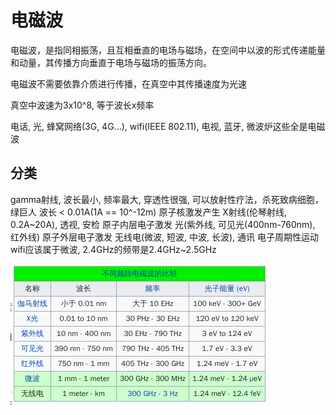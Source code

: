 # 电磁波

电磁波，是指同相振荡，且互相垂直的电场与磁场，在空间中以波的形式传递能量和动量，其传播方向垂直于电场与磁场的振荡方向。

电磁波不需要依靠介质进行传播，在真空中其传播速度为光速

真空中波速为3x10^8, 等于波长x频率

电话, 光, 蜂窝网络(3G, 4G...), wifi(IEEE 802.11), 电视, 蓝牙, 微波炉这些全是电磁波

## 分类

gamma射线, 波长最小, 频率最大, 穿透性很强, 可以放射性疗法，杀死致病细胞， 绿巨人
    波长 < 0.01A(1A == 10^-12m)
    原子核激发产生
X射线(伦琴射线, 0.2A~20A), 透视, 安检
    原子内层电子激发
光(紫外线, 可见光(400nm-760nm), 红外线)
    原子外层电子激发
无线电(微波, 短波, 中波, 长波), 通讯
    电子周期性运动
    wifi应该属于微波, 2.4GHz的频带是2.4GHz~2.5GHz

![电磁波分类](em_wave_frequency_brand.png)
